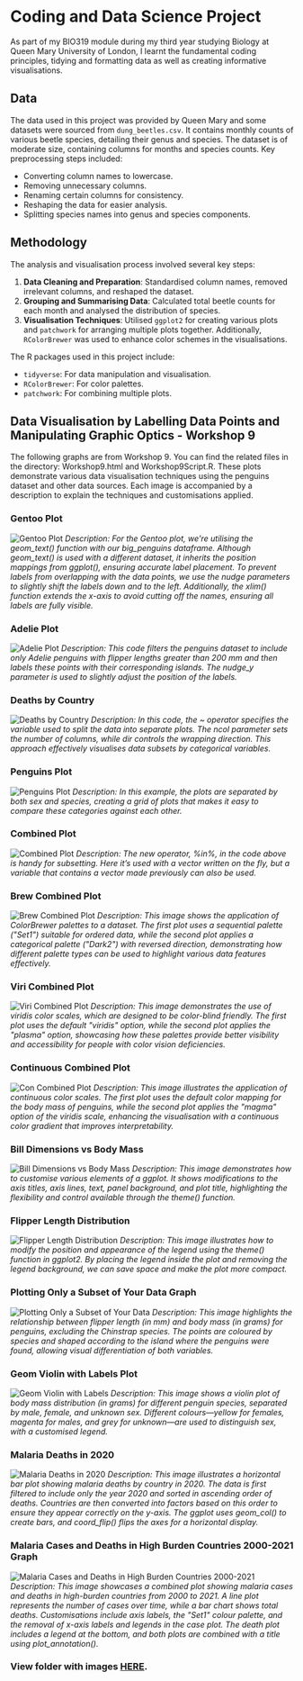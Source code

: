 # **Coding and Data Science Project**


As part of my BIO319 module during my third year studying Biology at Queen Mary University of London, I learnt the fundamental coding principles, tidying and formatting data as well as creating informative visualisations.

## Data
The data used in this project was provided by Queen Mary and some datasets were sourced from `dung_beetles.csv`. It contains monthly counts of various beetle species, detailing their genus and species. The dataset is of moderate size, containing columns for months and species counts. Key preprocessing steps included:
- Converting column names to lowercase.
- Removing unnecessary columns.
- Renaming certain columns for consistency.
- Reshaping the data for easier analysis.
- Splitting species names into genus and species components.

## Methodology
The analysis and visualisation process involved several key steps:
1. **Data Cleaning and Preparation**: Standardised column names, removed irrelevant columns, and reshaped the dataset.
2. **Grouping and Summarising Data**: Calculated total beetle counts for each month and analysed the distribution of species.
3. **Visualisation Techniques**: Utilised `ggplot2` for creating various plots and `patchwork` for arranging multiple plots together. Additionally, `RColorBrewer` was used to enhance color schemes in the visualisations.

The R packages used in this project include:
- `tidyverse`: For data manipulation and visualisation.
- `RColorBrewer`: For color palettes.
- `patchwork`: For combining multiple plots.

## Data Visualisation by Labelling Data Points and Manipulating Graphic Optics - Workshop 9

The following graphs are from Workshop 9. You can find the related files in the directory: Workshop9.html and Workshop9Script.R. These plots demonstrate various data visualisation techniques using the penguins dataset and other data sources. Each image is accompanied by a description to explain the techniques and customisations applied.

### Gentoo Plot
![Gentoo Plot](./Images_for_Git/gentoo_plot.png)
*Description: For the Gentoo plot, we're utilising the geom_text() function with our big_penguins dataframe. Although geom_text() is used with a different dataset, it inherits the position mappings from ggplot(), ensuring accurate label placement. To prevent labels from overlapping with the data points, we use the nudge parameters to slightly shift the labels down and to the left. Additionally, the xlim() function extends the x-axis to avoid cutting off the names, ensuring all labels are fully visible.*

### Adelie Plot
![Adelie Plot](./Images_for_Git/adelie_plot.png)
*Description: This code filters the penguins dataset to include only Adelie penguins with flipper lengths greater than 200 mm and then labels these points with their corresponding islands. The nudge_y parameter is used to slightly adjust the position of the labels.*

### Deaths by Country
![Deaths by Country](./Images_for_Git/deaths_by_country.png)
*Description: In this code, the ~ operator specifies the variable used to split the data into separate plots. The ncol parameter sets the number of columns, while dir controls the wrapping direction. This approach effectively visualises data subsets by categorical variables.*

### Penguins Plot
![Penguins Plot](./Images_for_Git/penguins_plot.png)
*Description: In this example, the plots are separated by both sex and species, creating a grid of plots that makes it easy to compare these categories against each other.*

### Combined Plot
![Combined Plot](./Images_for_Git/combined_plot.png)
*Description: The new operator, %in%, in the code above is handy for subsetting. Here it’s used with a vector written on the fly, but a variable that contains a vector made previously can also be used.*

### Brew Combined Plot
![Brew Combined Plot](./Images_for_Git/brew_combined_plot.png)
*Description: This image shows the application of ColorBrewer palettes to a dataset. The first plot uses a sequential palette ("Set1") suitable for ordered data, while the second plot applies a categorical palette ("Dark2") with reversed direction, demonstrating how different palette types can be used to highlight various data features effectively.*

### Viri Combined Plot
![Viri Combined Plot](./Images_for_Git/viri_combined_plot.png)
*Description: This image demonstrates the use of viridis color scales, which are designed to be color-blind friendly. The first plot uses the default "viridis" option, while the second plot applies the "plasma" option, showcasing how these palettes provide better visibility and accessibility for people with color vision deficiencies.*

### Continuous Combined Plot
![Con Combined Plot](./Images_for_Git/con_combined.png)
*Description: This image illustrates the application of continuous color scales. The first plot uses the default color mapping for the body mass of penguins, while the second plot applies the "magma" option of the viridis scale, enhancing the visualisation with a continuous color gradient that improves interpretability.*

### Bill Dimensions vs Body Mass
![Bill Dimensions vs Body Mass](./Images_for_Git/bill_dimensions_vs_body_mass.png)
*Description: This image demonstrates how to customise various elements of a ggplot. It shows modifications to the axis titles, axis lines, text, panel background, and plot title, highlighting the flexibility and control available through the theme() function.*

### Flipper Length Distribution
![Flipper Length Distribution](./Images_for_Git/flipper_length_distribution.png)
*Description: This image illustrates how to modify the position and appearance of the legend using the theme() function in ggplot2. By placing the legend inside the plot and removing the legend background, we can save space and make the plot more compact.*

### Plotting Only a Subset of Your Data Graph
![Plotting Only a Subset of Your Data](./Images_for_Git/plotting_only_a_subset_of_your_data_graph.png)
*Description: This image highlights the relationship between flipper length (in mm) and body mass (in grams) for penguins, excluding the Chinstrap species. The points are coloured by species and shaped according to the island where the penguins were found, allowing visual differentiation of both variables.*

### Geom Violin with Labels Plot
![Geom Violin with Labels](./Images_for_Git/geom_violin_with_labels_plot.png)
*Description: This image shows a violin plot of body mass distribution (in grams) for different penguin species, separated by male, female, and unknown sex. Different colours—yellow for females, magenta for males, and grey for unknown—are used to distinguish sex, with a customised legend.*

### Malaria Deaths in 2020
![Malaria Deaths in 2020](./Images_for_Git/malaria_deaths_in_2020.png)
*Description: This image illustrates a horizontal bar plot showing malaria deaths by country in 2020. The data is first filtered to include only the year 2020 and sorted in ascending order of deaths. Countries are then converted into factors based on this order to ensure they appear correctly on the y-axis. The ggplot uses geom_col() to create bars, and coord_flip() flips the axes for a horizontal display.*

### Malaria Cases and Deaths in High Burden Countries 2000-2021 Graph
![Malaria Cases and Deaths in High Burden Countries 2000-2021](./Images_for_Git/malaria_cases_and_deaths_in_high_burden_countries_2000-2021_graph.png)
*Description: This image showcases a combined plot showing malaria cases and deaths in high-burden countries from 2000 to 2021. A line plot represents the number of cases over time, while a bar chart shows total deaths. Customisations include axis labels, the "Set1" colour palette, and the removal of x-axis labels and legends in the case plot. The death plot includes a legend at the bottom, and both plots are combined with a title using plot_annotation().*

### View folder with images [HERE](./Images_for_Git).
